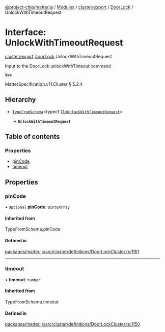 [@project-chip/matter.js](../README.md) / [Modules](../modules.md) / [cluster/export](../modules/cluster_export.md) / [DoorLock](../modules/cluster_export.DoorLock.md) / UnlockWithTimeoutRequest

# Interface: UnlockWithTimeoutRequest

[cluster/export](../modules/cluster_export.md).[DoorLock](../modules/cluster_export.DoorLock.md).UnlockWithTimeoutRequest

Input to the DoorLock unlockWithTimeout command

**`See`**

MatterSpecification.v11.Cluster § 5.2.4

## Hierarchy

- [`TypeFromSchema`](../modules/tlv_export.md#typefromschema)\<typeof [`TlvUnlockWithTimeoutRequest`](../modules/cluster_export.DoorLock.md#tlvunlockwithtimeoutrequest)\>

  ↳ **`UnlockWithTimeoutRequest`**

## Table of contents

### Properties

- [pinCode](cluster_export.DoorLock.UnlockWithTimeoutRequest.md#pincode)
- [timeout](cluster_export.DoorLock.UnlockWithTimeoutRequest.md#timeout)

## Properties

### pinCode

• `Optional` **pinCode**: `Uint8Array`

#### Inherited from

TypeFromSchema.pinCode

#### Defined in

[packages/matter.js/src/cluster/definitions/DoorLockCluster.ts:1151](https://github.com/project-chip/matter.js/blob/6d3b6a5d957d88a9231d6ecab4bb41f8133112be/packages/matter.js/src/cluster/definitions/DoorLockCluster.ts#L1151)

___

### timeout

• **timeout**: `number`

#### Inherited from

TypeFromSchema.timeout

#### Defined in

[packages/matter.js/src/cluster/definitions/DoorLockCluster.ts:1150](https://github.com/project-chip/matter.js/blob/6d3b6a5d957d88a9231d6ecab4bb41f8133112be/packages/matter.js/src/cluster/definitions/DoorLockCluster.ts#L1150)
